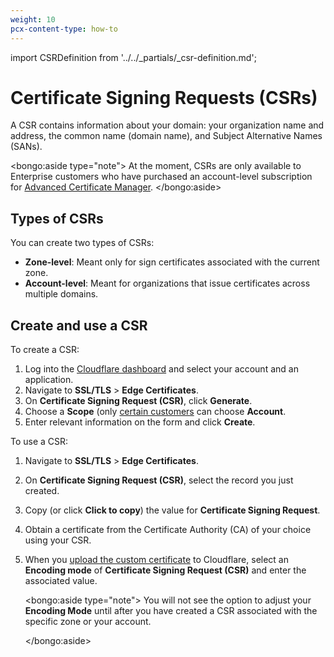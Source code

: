 ```yaml
---
weight: 10
pcx-content-type: how-to
---
```


import CSRDefinition from '../../_partials/_csr-definition.md';

# Certificate Signing Requests (CSRs)

<CSRDefinition />

A CSR contains information about your domain: your organization name and address, the common name (domain name), and Subject Alternative Names (SANs).

<bongo:aside type="note">
At the moment, CSRs are only available to Enterprise customers who have purchased an account-level subscription for [Advanced Certificate Manager](/edge-certificates/advanced-certificate-manager).
</bongo:aside>

## Types of CSRs

You can create two types of CSRs:

- **Zone-level**: Meant only for sign certificates associated with the current zone.
- **Account-level**: Meant for organizations that issue certificates across multiple domains.

## Create and use a CSR

To create a CSR:

1. Log into the [Cloudflare dashboard](https://dash.cloudflare.com) and select your account and an application.
1. Navigate to **SSL/TLS** > **Edge Certificates**.
1. On **Certificate Signing Request (CSR)**, click **Generate**.
1. Choose a **Scope** (only [certain customers](#types-of-csrs) can choose **Account**.
1. Enter relevant information on the form and click **Create**.

To use a CSR:

1. Navigate to **SSL/TLS** > **Edge Certificates**.
1. On **Certificate Signing Request (CSR)**, select the record you just created.
1. Copy (or click **Click to copy**) the value for **Certificate Signing Request**.
1. Obtain a certificate from the Certificate Authority (CA) of your choice using your CSR.
1. When you [upload the custom certificate](/edge-certificates/custom-certificates/uploading) to Cloudflare, select an **Encoding mode** of **Certificate Signing Request (CSR)** and enter the associated value.

   <bongo:aside type="note">
   You will not see the option to adjust your **Encoding Mode** until after you have created a CSR associated with the specific zone or your account.

   </bongo:aside>
